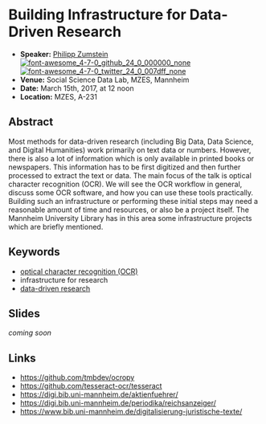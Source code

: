 # Building Infrastructure for Data-Driven Research

* **Speaker:** [Philipp Zumstein](https://www.bib.uni-mannheim.de/philipp-zumstein/) [![font-awesome_4-7-0_github_24_0_000000_none](https://cloud.githubusercontent.com/assets/5199995/23703699/94c8c3d2-0401-11e7-8b78-fd2785ce4c27.png)](https://github.com/zuphilip)  [![font-awesome_4-7-0_twitter_24_0_007dff_none](https://cloud.githubusercontent.com/assets/5199995/23703698/91c11176-0401-11e7-8e7d-bec431688160.png)](https://twitter.com/zuphilip)
* **Venue:** Social Science Data Lab, MZES, Mannheim
* **Date:** March 15th, 2017, at 12 noon
* **Location:** MZES, A-231



## Abstract

Most methods for data-driven research (including Big Data, Data Science, and Digital Humanities) work primarily on text data or numbers.
However, there is also a lot of information which is only available in printed books or newspapers.
This information has to be first digitized and then further processed to extract the text or data.
The main focus of the talk is optical character recognition (OCR).
We will see the OCR workflow in general, discuss some OCR software, and how you can use these tools practically.
Building such an infrastructure or performing these initial steps may need a reasonable amount of time and resources, or also be a project itself.
The Mannheim University Library has in this area some infrastructure projects which are briefly mentioned.


## Keywords

* [optical character recognition (OCR)](https://en.wikipedia.org/wiki/Optical_character_recognition)
* infrastructure for research
* [data-driven research](https://en.wikipedia.org/w/index.php?title=Data-driven_science)


## Slides

*coming soon*


## Links

* https://github.com/tmbdev/ocropy
* https://github.com/tesseract-ocr/tesseract
* https://digi.bib.uni-mannheim.de/aktienfuehrer/
* https://digi.bib.uni-mannheim.de/periodika/reichsanzeiger/
* https://www.bib.uni-mannheim.de/digitalisierung-juristische-texte/
